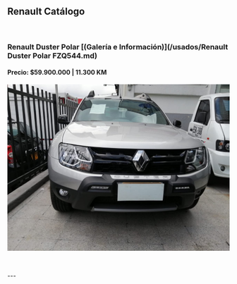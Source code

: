 ## Renault Catálogo

<p>&nbsp;</p>

### Renault Duster Polar [(Galería e Información)](/usados/Renault Duster Polar FZQ544.md)
#### Precio: $59.900.000 | 11.300 KM

<img src="/usados/images/RENAULT DUSTER POLAR FZQ544 - 6.jpeg?raw=true"/>
<p>&nbsp;</p>
---


